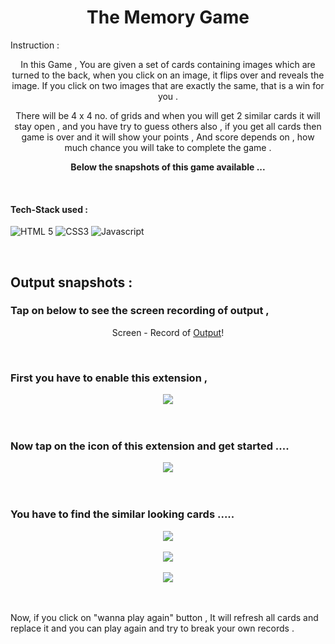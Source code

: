 <h1 align="center"> The Memory Game </h1>

<!-- ---------------------------------------------------------------------------------------------------------------------- -->

Instruction :

<div align="center">
  
  In this Game ,
You are given a set of cards containing images which are turned to the back,
when you click on an image, it flips over and reveals the image.
If you click on two images that are exactly the same, that is a win for you .

There will be 4 x 4 no. of grids and when you will get 2 similar cards it will stay open ,
and you have try to guess others also , if you get all cards then game is over and it will show your points ,
And score depends on , how much chance you will take to complete the game .
  
**Below the snapshots of this game available ...**
  
  </div>
  
   <!-- ---------------------------------------------------------------------------------------------------------------------- -->

<br>

#### Tech-Stack used :

  ![HTML 5](https://img.shields.io/badge/HTML5-E34F26?style=for-the-badge&logo=html5&logoColor=white)
  ![CSS3](https://img.shields.io/badge/CSS3-1572B6?style=for-the-badge&logo=css3&logoColor=white)
  ![Javascript](https://img.shields.io/badge/JavaScript-323330?style=for-the-badge&logo=javascript&logoColor=F7DF1E)


<br>
 <!-- ---------------------------------------------------------------------------------------------------------------------- -->

## Output snapshots :

### Tap on below to see the screen recording of output ,

<div align="center">

  Screen - Record of [Output](https://drive.google.com/file/d/1q-YYsqpEmUFZFJBCZzC4pFPyMMOGY6db/view?usp=sharing)! 

</div>



<br>

### First you have to enable this extension ,

<div align="center">

  <img src = "https://github.com/ayush-sleeping/Chrome-Extension/blob/main/The%20Memory%20Game/output%20snapshots/1.png" >

</div>

<br>

<br>

### Now tap on the icon of this extension and get started ....

<div align="center">

  <img src = "https://github.com/ayush-sleeping/Chrome-Extension/blob/main/The%20Memory%20Game/output%20snapshots/2.png" >

</div>

<br>

<br>

### You have to find the similar looking cards .....

<div align="center">

  <img src = "https://github.com/ayush-sleeping/Chrome-Extension/blob/main/The%20Memory%20Game/output%20snapshots/3.png" >

</div>

<br>


<div align="center">

  <img src = "https://github.com/ayush-sleeping/Chrome-Extension/blob/main/The%20Memory%20Game/output%20snapshots/4.png" >

</div>

<br>

<div align="center">

  <img src = "https://github.com/ayush-sleeping/Chrome-Extension/blob/main/The%20Memory%20Game/output%20snapshots/5.png" >

</div>

<br>

<br>

Now, if you click on "wanna play again" button , It will refresh all cards and replace it and you can play again and try to break your own records .
